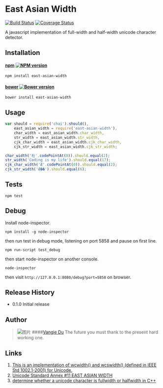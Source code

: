 East Asian Width
================

[![Build Status](https://travis-ci.org/vangie/east-asian-width.svg?branch=master)](https://travis-ci.org/vangie/east-asian-width)
[![Coverage Status](https://img.shields.io/coveralls/vangie/east-asian-width.svg)](https://coveralls.io/r/vangie/east-asian-width)

A javascript implementation of full-width and half-width unicode character detector.

## Installation

#### [npm](https://www.npmjs.org/) [![NPM version](https://badge.fury.io/js/east-asian-width.svg)](https://www.npmjs.org/package/east-asian-width)

```sh
npm install east-asian-width
```

#### [bower](http://bower.io/) [![Bower version](https://badge.fury.io/bo/east-asian-width.svg)](https://github.com/vangie/east-asian-width/releases)

```sh
bower install east-asian-width
```
## Usage

```javascript
var should = require('chai').should(),
    east_asian_width = require('east-asian-width'),
    char_width = east_asian_width.char_width,
    str_width = east_asian_width.str_width,
    cjk_char_width = east_asian_width.cjk_char_width,
    cjk_str_width = east_asian_width.cjk_str_width;

char_width('杜'.codePointAt(0)).should.equal(2);
str_width('Coding is my life').should.equal(17);
cjk_char_width('Æ'.codePointAt(0)).should.equal(2);
cjk_str_width('Æ��').should.equal(6);
```

## Tests

    npm test


## Debug

Install node-inspector.

    npm install -g node-inspector

then run test in debug mode, listening on port 5858 and pause on first line.

    npm run-script test_debug

then start node-inspector on another console.

    node-inspector

then visit `http://127.0.0.1:8080/debug?port=5858` on browser.

## Release History

* 0.1.0 Initial release

## Author
> ![图片](https://dn-coding-net-production-static.qbox.me/7d422c9e-c2f9-4401-a846-8b4393cbd7b4.jpg?imageMogr2/auto-orient/format/jpeg/crop/!662x662a1a0/thumbnail/80)
> ####[Vangie Du](http://codelife.me)
> The future you must thank to the present hard working one.


## Links

1. [This is an implementation of wcwidth() and wcswidth() (defined in IEEE Std 1002.1-2001) for Unicode.](http://www.cl.cam.ac.uk/~mgk25/ucs/wcwidth.c)
2. [Unicode Standard Annex #11 EAST ASIAN WIDTH](http://www.unicode.org/reports/tr11/)
3. [determine whether a unicode character is fullwidth or halfwidth in C++](http://stackoverflow.com/questions/15114303/determine-whether-a-unicode-character-is-fullwidth-or-halfwidth-in-c)

